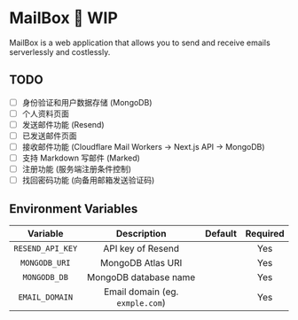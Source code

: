 # MailBox 🚧 WIP
MailBox is a web application that allows you to send and receive emails serverlessly and costlessly.

## TODO
- [ ] 身份验证和用户数据存储 (MongoDB)
- [ ] 个人资料页面
- [ ] 发送邮件功能 (Resend)
- [ ] 已发送邮件页面
- [ ] 接收邮件功能 (Cloudflare Mail Workers -> Next.js API -> MongoDB)
- [ ] 支持 Markdown 写邮件 (Marked)
- [ ] 注册功能 (服务端注册条件控制)
- [ ] 找回密码功能 (向备用邮箱发送验证码)

## Environment Variables
| Variable | Description | Default | Required |
|:--------:|:-----------:|:-------:|:--------:|
| `RESEND_API_KEY` | API key of Resend | | Yes |
| `MONGODB_URI` | MongoDB Atlas URI | | Yes |
| `MONGODB_DB` | MongoDB database name | | Yes |
| `EMAIL_DOMAIN` | Email domain (eg. `exmple.com`) | | Yes |
